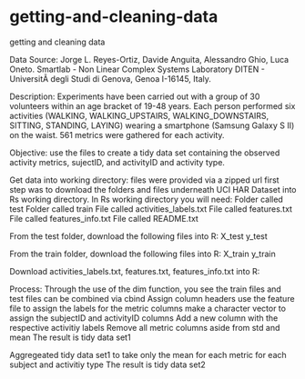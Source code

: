 getting-and-cleaning-data
=========================

getting and cleaning data


Data Source:
Jorge L. Reyes-Ortiz, Davide Anguita, Alessandro Ghio, Luca Oneto. 
Smartlab - Non Linear Complex Systems Laboratory 
DITEN - UniversitÃ  degli Studi di Genova, Genoa I-16145, Italy. 

Description:
Experiments have been carried out with a group of 30 volunteers within an age bracket of 19-48 years. Each person performed six activities (WALKING, WALKING_UPSTAIRS, WALKING_DOWNSTAIRS, SITTING, STANDING, LAYING) wearing a smartphone (Samsung Galaxy S II) on the waist. 561 metrics were gathered for each activity.


Objective:
use the files to create a tidy data set containing the observed activity metrics, sujectID, and activityID and activity type.


Get data into working directory:
files were provided via a zipped url
first step was to download the folders and files underneath UCI HAR Dataset into  Rs working directory. In Rs working directory you will need:
  Folder called test
  Folder called train
  File called activities_labels.txt
  File called features.txt
  File called features_info.txt
  File called README.txt

From the test folder, download the following files into R:
X_test
y_test

From the train folder, download the following files into R:
X_train
y_train

Download activities_labels.txt, features.txt, features_info.txt into R:


Process:
Through the use of the dim function, you see the train files and test files can be combined via  cbind
Assign column headers
  use the feature file to assign the labels for the metric columns
  make a character vector to assign the subjectID and activityID columns
Add a new column with the respective activitiy labels
Remove all metric columns aside from std and mean
The result is tidy data set1

Aggregeated tidy data set1 to take only the mean for each metric for each subject and activitiy type
The result is tidy data set2

